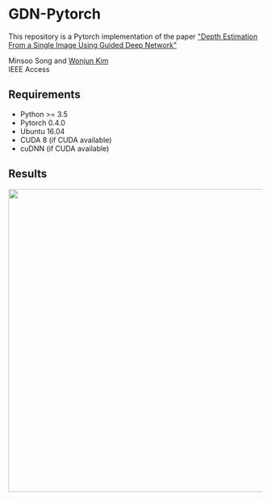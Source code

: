 # GDN-Pytorch
This repository is a Pytorch implementation of the paper ["Depth Estimation From a Single Image Using Guided Deep Network"](https://ieeexplore.ieee.org/stamp/stamp.jsp?arnumber=8854079)

Minsoo Song and [Wonjun Kim](https://sites.google.com/site/kudcvlab)  
IEEE Access

## Requirements

* Python >= 3.5
* Pytorch 0.4.0
* Ubuntu 16.04
* CUDA 8 (if CUDA available)
* cuDNN (if CUDA available)

## Results

<p align="center"><img src='https://github.com/tjqansthd/GDN-Pytorch/blob/master/example/ex1.png?raw=true' width=600></p>
